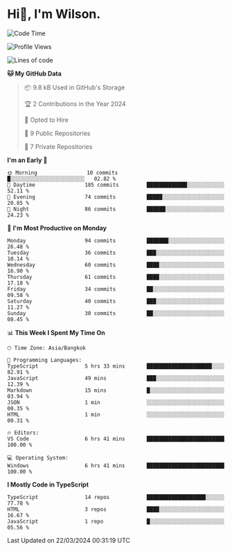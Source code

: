 # Hi👋, I'm Wilson.
<!--START_SECTION:waka-->
![Code Time](http://img.shields.io/badge/Code%20Time-1%2C223%20hrs%2028%20mins-blue)

![Profile Views](http://img.shields.io/badge/Profile%20Views-0-blue)

![Lines of code](https://img.shields.io/badge/From%20Hello%20World%20I%27ve%20Written-174.8%20thousand%20lines%20of%20code-blue)

**🐱 My GitHub Data** 

> 📦 9.8 kB Used in GitHub's Storage 
 > 
> 🏆 2 Contributions in the Year 2024
 > 
> 💼 Opted to Hire
 > 
> 📜 9 Public Repositories 
 > 
> 🔑 7 Private Repositories 
 > 
**I'm an Early 🐤** 

```text
🌞 Morning                10 commits          █░░░░░░░░░░░░░░░░░░░░░░░░   02.82 % 
🌆 Daytime                185 commits         █████████████░░░░░░░░░░░░   52.11 % 
🌃 Evening                74 commits          █████░░░░░░░░░░░░░░░░░░░░   20.85 % 
🌙 Night                  86 commits          ██████░░░░░░░░░░░░░░░░░░░   24.23 % 
```
📅 **I'm Most Productive on Monday** 

```text
Monday                   94 commits          ███████░░░░░░░░░░░░░░░░░░   26.48 % 
Tuesday                  36 commits          ███░░░░░░░░░░░░░░░░░░░░░░   10.14 % 
Wednesday                60 commits          ████░░░░░░░░░░░░░░░░░░░░░   16.90 % 
Thursday                 61 commits          ████░░░░░░░░░░░░░░░░░░░░░   17.18 % 
Friday                   34 commits          ██░░░░░░░░░░░░░░░░░░░░░░░   09.58 % 
Saturday                 40 commits          ███░░░░░░░░░░░░░░░░░░░░░░   11.27 % 
Sunday                   30 commits          ██░░░░░░░░░░░░░░░░░░░░░░░   08.45 % 
```


📊 **This Week I Spent My Time On** 

```text
🕑︎ Time Zone: Asia/Bangkok

💬 Programming Languages: 
TypeScript               5 hrs 33 mins       █████████████████████░░░░   82.91 % 
JavaScript               49 mins             ███░░░░░░░░░░░░░░░░░░░░░░   12.39 % 
Markdown                 15 mins             █░░░░░░░░░░░░░░░░░░░░░░░░   03.94 % 
JSON                     1 min               ░░░░░░░░░░░░░░░░░░░░░░░░░   00.35 % 
HTML                     1 min               ░░░░░░░░░░░░░░░░░░░░░░░░░   00.31 % 

🔥 Editors: 
VS Code                  6 hrs 41 mins       █████████████████████████   100.00 % 

💻 Operating System: 
Windows                  6 hrs 41 mins       █████████████████████████   100.00 % 
```

**I Mostly Code in TypeScript** 

```text
TypeScript               14 repos            ███████████████████░░░░░░   77.78 % 
HTML                     3 repos             ████░░░░░░░░░░░░░░░░░░░░░   16.67 % 
JavaScript               1 repo              █░░░░░░░░░░░░░░░░░░░░░░░░   05.56 % 
```




 Last Updated on 22/03/2024 00:31:19 UTC
<!--END_SECTION:waka-->
